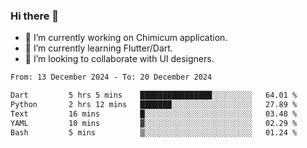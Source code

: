 ### Hi there 👋

<!--
**devcat37/devcat37** is a ✨ _special_ ✨ repository because its `README.md` (this file) appears on your GitHub profile.-->


- 🔭 I’m currently working on Chimicum application.
- 🌱 I’m currently learning Flutter/Dart.
- 👯 I’m looking to collaborate with UI designers.
<!-- - 🤔 I’m looking for help with ... -->

<!--START_SECTION:waka-->

```txt
From: 13 December 2024 - To: 20 December 2024

Dart         5 hrs 5 mins    ████████████████░░░░░░░░░   64.01 %
Python       2 hrs 12 mins   ███████░░░░░░░░░░░░░░░░░░   27.89 %
Text         16 mins         █░░░░░░░░░░░░░░░░░░░░░░░░   03.48 %
YAML         10 mins         ▓░░░░░░░░░░░░░░░░░░░░░░░░   02.29 %
Bash         5 mins          ▒░░░░░░░░░░░░░░░░░░░░░░░░   01.24 %
```

<!--END_SECTION:waka-->
